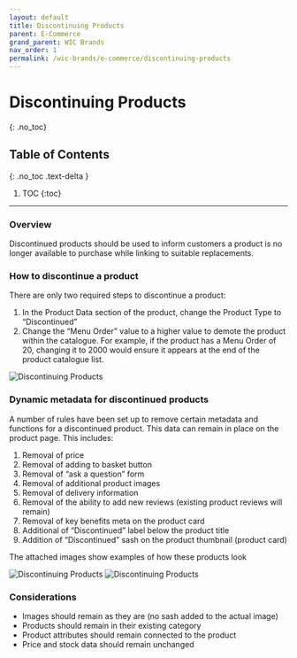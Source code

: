 ```yaml
---
layout: default
title: Discontinuing Products
parent: E-Commerce
grand_parent: WIC Brands
nav_order: 1
permalink: /wic-brands/e-commerce/discontinuing-products
---
```


# Discontinuing Products
{: .no_toc}

## Table of Contents
{: .no_toc .text-delta }

1. TOC
{:toc}
---

### Overview
Discontinued products should be used to inform customers a product is no longer available to purchase while linking to suitable replacements.

### How to discontinue a product
There are only two required steps to discontinue a product:
1. In the Product Data section of the product, change the Product Type to “Discontinued”
2. Change the “Menu Order” value to a higher value to demote the product within the catalogue. For example, if the product has a Menu Order of 20, changing it to 2000 would ensure it appears at the end of the product catalogue list.

<img src="https://searchstation.github.io/ss-docs/assets/images/e-commerce-images/discontinuing-products-1.jpg" alt="Discontinuing Products">

### Dynamic metadata for discontinued products
A number of rules have been set up to remove certain metadata and functions for a discontinued product. This data can remain in place on the product page. This includes:

1. Removal of price
2. Removal of adding to basket button
3. Removal of “ask a question” form
4. Removal of additional product images
5. Removal of delivery information
6. Removal of the ability to add new reviews (existing product reviews will remain)
7. Removal of key benefits meta on the product card
8. Additional of “Discontinued” label below the product title
9. Addition of “Discontinued” sash on the product thumbnail (product card)

The attached images show examples of how these products look

<img src="https://searchstation.github.io/ss-docs/assets/images/e-commerce-images/discontinuing-products-2.jpg" alt="Discontinuing Products">

<img src="https://searchstation.github.io/ss-docs/assets/images/e-commerce-images/discontinuing-products-3.jpg" alt="Discontinuing Products">


### Considerations
- Images should remain as they are (no sash added to the actual image)
- Products should remain in their existing category
- Product attributes should remain connected to the product
- Price and stock data should remain unchanged